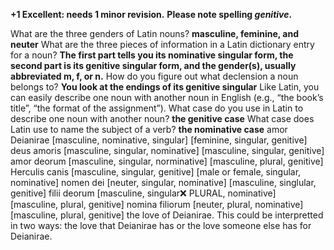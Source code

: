 **+1 Excellent: needs 1 minor revision.**
**Please note spelling *genitive*.**

What are the three genders of Latin nouns?
**masculine, feminine, and neuter**
What are the three pieces of information in a Latin dictionary entry for a noun?
**The first part tells you its nominative singular form, the second part is its genitive singular form, and the gender(s), usually abbreviated m, f, or n.**
How do you figure out what declension a noun belongs to?
**You look at the endings of its genitive singular**
Like Latin, you can easily describe one noun with another noun in English (e.g., “the book’s title”, “the format of the assignment”). What case do you use in Latin to describe one noun with another noun?
**the genitive case**
What case does Latin use to name the subject of a verb?
**the nominative case**
amor Deianirae [masculine, nominative, singular] [feminine, singular, genitive]
deus amoris [masculine, singular, nominative] [masculine, singular, genitive]
amor deorum [masculine, singular, norminative] [masculine, plural, genitive]
Herculis canis [masculine, singular, genitive] [male or female, singular, nominative]
nomen dei [neuter, singular, nominative] [masculine, singlular, genitive]
filii deorum [masculine, singular❌ PLURAL, nominative] [masculine, plural, genitive]
nomina filiorum [neuter, plural, nominative] [masculine, plural, genitive]
the love of Deianirae. This could be interpretted in two ways: the love that Deianirae has or the love someone else has for Deianirae. 
